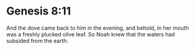# Genesis 8:11

And the dove came back to him in the evening, and behold, in her mouth was a freshly plucked olive leaf. So Noah knew that the waters had subsided from the earth.
